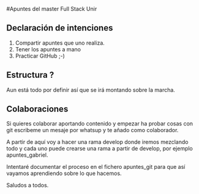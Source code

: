 #Apuntes del master Full Stack Unir

## Declaración de intenciones

1. Compartir apuntes que uno realiza.
2. Tener los apuntes a mano
3. Practicar GitHub ;-)

## Estructura ?

Aun está todo por definir así que se irá montando sobre la marcha.

## Colaboraciones

Si quieres colaborar aportando contenido y empezar ha probar cosas con git escribeme un mesaje por whatsup y te añado como colaborador.

A partir de aquí voy a hacer una rama develop donde iremos mezclando todo y cada uno puede crearse una rama a partir de develop,  por ejemplo apuntes_gabriel.

Intentaré documentar el proceso en el fichero apuntes_git para que así vayamos aprendiendo sobre lo que hacemos.

Saludos a todos.




